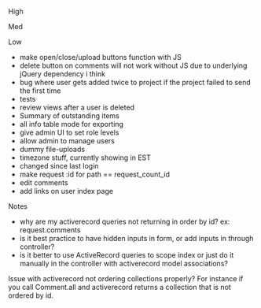 High

Med

Low
- make open/close/upload buttons function with JS
- delete button on comments will not work without JS due to underlying jQuery dependency i think
- bug where user gets added twice to project if the project failed to send the first time
- tests
- review views after a user is deleted
- Summary of outstanding items
- all info table mode for exporting
- give admin UI to set role levels
- allow admin to manage users
- dummy file-uploads
- timezone stuff, currently showing in EST
- changed since last login
- make request :id for path == request_count_id
- edit comments
- add links on user index page


Notes
- why are my activerecord queries not returning in order by id? ex: request.comments
- is it best practice to have hidden inputs in form, or add inputs in through controller?
- is it better to use ActiveRecord queries to scope index or just do it manually
in the controller with activerecord model associations?

Issue with activerecord not ordering collections properly? For instance if you call Comment.all and activerecord returns a collection that is not ordered by id.
